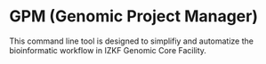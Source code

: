 # GPM (Genomic Project Manager)
This command line tool is designed to simplifiy and automatize the bioinformatic workflow in IZKF Genomic Core Facility. 
